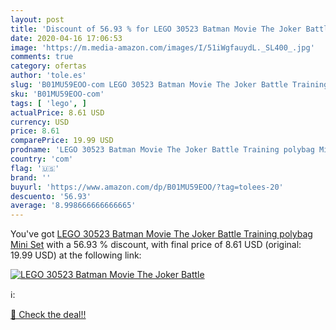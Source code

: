 ```yaml
---
layout: post
title: 'Discount of 56.93 % for LEGO 30523 Batman Movie The Joker Battle'
date: 2020-04-16 17:06:53
image: 'https://m.media-amazon.com/images/I/51iWgfauydL._SL400_.jpg'
comments: true
category: ofertas
author: 'tole.es'
slug: 'B01MU59EOO-com LEGO 30523 Batman Movie The Joker Battle Training polybag...'
sku: 'B01MU59EOO-com'
tags: [ 'lego', ]
actualPrice: 8.61 USD
currency: USD
price: 8.61
comparePrice: 19.99 USD
prodname: 'LEGO 30523 Batman Movie The Joker Battle Training polybag Mini Set'
country: 'com'
flag: '🇺🇸'
brand: ''
buyurl: 'https://www.amazon.com/dp/B01MU59EOO/?tag=tolees-20'
descuento: '56.93'
average: '8.998666666666665'
---
```


You've got [LEGO 30523 Batman Movie The Joker Battle Training polybag Mini Set](https://www.amazon.com/dp/B01MU59EOO/?tag=tolees-20) with a  56.93 % discount, with final price of 8.61 USD (original: 19.99 USD) at the following link:

[![LEGO 30523 Batman Movie The Joker Battle](https://m.media-amazon.com/images/I/51iWgfauydL._SL400_.jpg)](https://www.amazon.com/dp/B01MU59EOO/?tag=tolees-20)

ℹ️:


[🛒 Check the deal!!](https://www.amazon.com/dp/B01MU59EOO/?tag=tolees-20)
